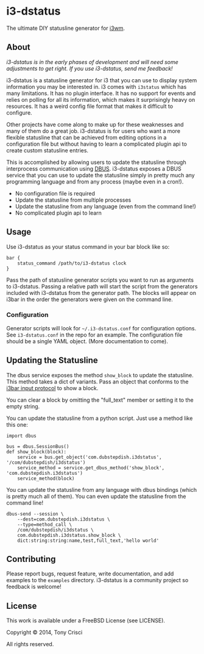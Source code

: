 # i3-dstatus

The ultimate DIY statusline generator for [i3wm](http://i3wm.org).

## About

*i3-dstatus is in the early phases of development and will need some adjustments to get right. If you use i3-dstatus, send me feedback!*

i3-dstatus is a statusline generator for i3 that you can use to display system information you may be interested in. i3 comes with `i3status` which has many limitations. It has no plugin interface. It has no support for events and relies on polling for all its information, which makes it surprisingly heavy on resources. It has a weird config file format that makes it difficult to configure.

Other projects have come along to make up for these weaknesses and many of them do a great job. i3-dstatus is for users who want a more flexible statusline that can be achieved from editing options in a configuration file but without having to learn a complicated plugin api to create custom statusline entries.

This is accomplished by allowing users to update the statusline through interprocess communication using [DBUS](http://www.freedesktop.org/wiki/Software/dbus/). i3-dstatus exposes a DBUS service that you can use to update the statusline simply in pretty much any programming language and from any process (maybe even in a cron!).

* No configuration file is required
* Update the statusline from multiple processes
* Update the statusline from any language (even from the command line!)
* No complicated plugin api to learn

## Usage

Use i3-dstatus as your status command in your bar block like so:

```
bar {
    status_command /path/to/i3-dstatus clock
}
```

Pass the path of statusline generator scripts you want to run as arguments to i3-dstatus. Passing a relative path will start the script from the generators included with i3-dstatus from the generator path. The blocks will appear on i3bar in the order the generators were given on the command line.

### Configuration

Generator scripts will look for `~/.i3-dstatus.conf` for configuration options. See `i3-dstatus.conf` in the repo for an example. The configuration file should be a single YAML object. (More documentation to come).

## Updating the Statusline

The dbus service exposes the method `show_block` to update the statusline. This method takes a dict of variants. Pass an object that conforms to the [i3bar input protocol](http://i3wm.org/docs/i3bar-protocol.html) to show a block.

You can clear a block by omitting the "full_text" member or setting it to the empty string.

You can update the statusline from a python script. Just use a method like this one:

```python3
import dbus

bus = dbus.SessionBus()
def show_block(block):
    service = bus.get_object('com.dubstepdish.i3dstatus', '/com/dubstepdish/i3dstatus')
    service_method = service.get_dbus_method('show_block', 'com.dubstepdish.i3dstatus')
    service_method(block)
```

You can update the statusline from any language with dbus bindings (which is pretty much all of them). You can even update the statusline from the command line!

```
dbus-send --session \
    --dest=com.dubstepdish.i3dstatus \
    --type=method_call \
    /com/dubstepdish/i3dstatus \
    com.dubstepdish.i3dstatus.show_block \
    dict:string:string:name,test,full_text,'hello world'
```

## Contributing

Please report bugs, request feature, write documentation, and add examples to the `examples` directory. i3-dstatus is a community project so feedback is welcome!

## License

This work is available under a FreeBSD License (see LICENSE).

Copyright © 2014, Tony Crisci

All rights reserved.
